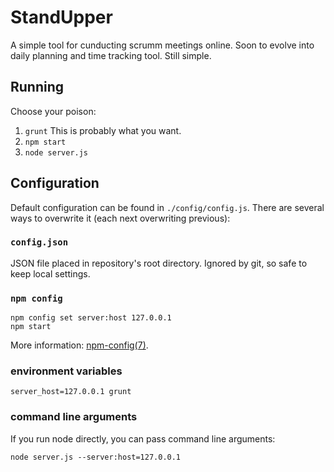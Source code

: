 # StandUpper

A simple tool for cunducting scrumm meetings online. Soon to evolve into daily planning and time tracking tool. Still simple.


## Running

Choose your poison:

1. `grunt`
   This is probably what you want.
2. `npm start`
3. `node server.js`


## Configuration

Default configuration can be found in `./config/config.js`. There are several ways to overwrite it (each next overwriting previous):

### `config.json`

JSON file placed in repository's root directory. Ignored by git, so safe to keep local settings.

### `npm config`

    npm config set server:host 127.0.0.1
    npm start

More information: [npm-config(7)](https://npmjs.org/doc/misc/npm-config.html).

### environment variables

    server_host=127.0.0.1 grunt

### command line arguments

If you run node directly, you can pass command line arguments:

    node server.js --server:host=127.0.0.1